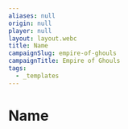 ```yaml
---
aliases: null
origin: null
player: null
layout: layout.webc
title: Name
campaignSlug: empire-of-ghouls
campaignTitle: Empire of Ghouls
tags:
  - _templates
---
```

# Name
